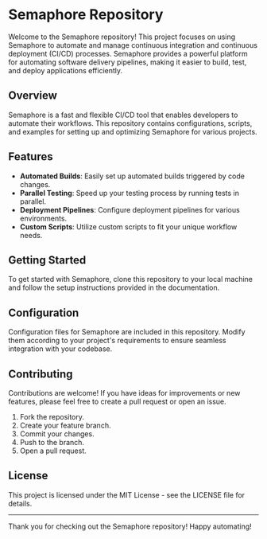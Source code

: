 # Semaphore Repository

Welcome to the Semaphore repository! This project focuses on using Semaphore to automate and manage continuous integration and continuous deployment (CI/CD) processes. Semaphore provides a powerful platform for automating software delivery pipelines, making it easier to build, test, and deploy applications efficiently.

## Overview

Semaphore is a fast and flexible CI/CD tool that enables developers to automate their workflows. This repository contains configurations, scripts, and examples for setting up and optimizing Semaphore for various projects.

## Features

- **Automated Builds**: Easily set up automated builds triggered by code changes.
- **Parallel Testing**: Speed up your testing process by running tests in parallel.
- **Deployment Pipelines**: Configure deployment pipelines for various environments.
- **Custom Scripts**: Utilize custom scripts to fit your unique workflow needs.

## Getting Started

To get started with Semaphore, clone this repository to your local machine and follow the setup instructions provided in the documentation.

## Configuration

Configuration files for Semaphore are included in this repository. Modify them according to your project's requirements to ensure seamless integration with your codebase.

## Contributing

Contributions are welcome! If you have ideas for improvements or new features, please feel free to create a pull request or open an issue.

1. Fork the repository.
2. Create your feature branch.
3. Commit your changes.
4. Push to the branch.
5. Open a pull request.

## License

This project is licensed under the MIT License - see the LICENSE file for details.

---

Thank you for checking out the Semaphore repository! Happy automating!
